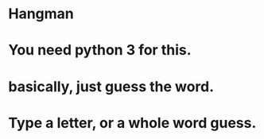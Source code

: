 # Hangman
# You need python 3 for this.
# basically, just guess the word.
# Type a letter, or a whole word guess.
